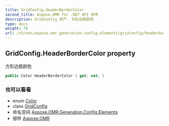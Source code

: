 ```yaml
---
title: GridConfig.HeaderBorderColor
second_title: Aspose.OMR for .NET API 参考
description: GridConfig 财产. 方形边框颜色
type: docs
weight: 70
url: /zh/net/aspose.omr.generation.config.elements/gridconfig/headerbordercolor/
---
```

## GridConfig.HeaderBorderColor property

方形边框颜色

```csharp
public Color HeaderBorderColor { get; set; }
```

### 也可以看看

* enum [Color](../../../aspose.omr.generation/color/)
* class [GridConfig](../)
* 命名空间 [Aspose.OMR.Generation.Config.Elements](../../gridconfig/)
* 部件 [Aspose.OMR](../../../)


